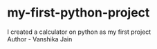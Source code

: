 # my-first-python-project
I created a calculator on python as my first project 
<br>
Author - Vanshika Jain
